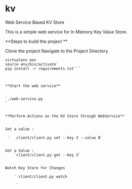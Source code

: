 # kv
Web Service Based KV Store

This is a simple web service for In Memory Key Value Store.


**Steps to build the project **

Clone the project 
Navigate to the Project Directory

```pip install virtualenv
virtualenv env
source env/bin/activate`
pip install -r requirements.txt```



**Start the web service** 


`./web-service.py
`


**Perform Actions on the KV Store through WebService**


Set a value : 

 `   client/client.py set --key 3 --value B`
 
 
Get a Value : 
    `client/client.py get --key 3`
    

Watch Key Store for Changes

    ` client/client.py watch
   
     `

    
